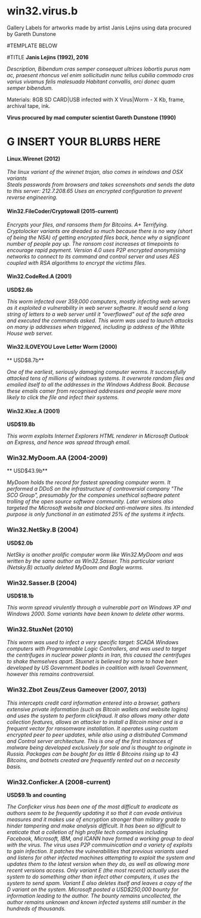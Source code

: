 # win32.virus.b
Gallery Labels for artworks made by artist Janis Lejins using data procured by Gareth Dunstone

#TEMPLATE BELOW


#TITLE
**Janis Lejins (1992), 2016**

*Description, Bibendum cras semper consequat ultrices lobortis purus nam ac, praesent rhoncus vel enim sollicitudin nunc tellus cubilia commodo cras varius vivamus felis malesuada Habitant convallis, orci donec quam semper bibendum.*

Materials: 8GB SD CARD|USB infected with X Virus|Worm - X Kb, frame, archival tape, ink. 

**Virus procured by mad computer scientist Gareth Dunstone (1990)**

# G INSERT YOUR BLURBS HERE
#### Linux.Wirenet (2012)
*The linux variant of the wirenet trojan, also comes in windows and OSX variants*  
*Steals passwords from browsers and takes screenshots and sends the data to this server: 212.7.208.65*
*Uses an encrypted configuration to prevent reverse engineering.*

#### Win32.FileCoder/Cryptowall (2015-current)
*Encrypts your files, and ransoms them for Bitcoins.*
*A+ Terrifying.*
*Cryptolocker variants are dreaded so much because there is no way (short of being the NSA) of getting encrypted files back, hence why a significant number of people pay up.*
*The ransom cost increases at timepoints to encourage rapid payment.*
*Version 4.0 uses P2P encrypted anonymising networks to connect to its command and control server and uses AES coupled with RSA algorithms to encrypt the victims files.*

#### Win32.CodeRed.A (2001)
**USD$2.6b**

*This worm infected over 359,000 computers, mostly infecting web servers as it exploited a vulnerability in web server software.*
*It would send a long string of letters to a web server until it "overflowed" out of the safe area and executed the commands asked.*
*This worm was used to launch attacks on many ip addresses when triggered, including ip address of the White House web server.*

#### Win32.ILOVEYOU Love Letter Worm (2000)
** USD$8.7b**

*One of the earliest, seriously damaging computer worms.*
*It successfully attacked tens of millions of windows systems. It overwrote random files and emailed itself to all the addresses in the Windows Address Book.*
*Because these emails camer from recognised addresses and people were more likely to click the file and infect their systems.*

#### Win32.Klez.A (2001)
**USD$19.8b**

*This worm exploits Internet Explorers HTML renderer in Microsoft Outlook an Express, and hence was spread through email.*

### Win32.MyDoom.AA (2004-2009)
** USD$43.9b**

*MyDoom holds the record for fastest spreading computer worm.*
*It performed a DDoS on the infrastructure of controversial company "The SCO Group", presumably for the companies unethical software patent trolling of the open source software community. Later versions also targeted the Microsoft website and blocked anti-malware sites.*
*Its intended purpose is only functional in an estimated 25% of the systems it infects.*

### Win32.NetSky.B (2004)
**USD$2.0b**

*NetSky is another prolific computer worm like Win32.MyDoom and was written by the same author as Win32.Sasser.*
*This particular variant (Netsky.B) actually deleted MyDoom and Bagle worms.*

### Win32.Sasser.B (2004) 
**USD$18.1b**

*This worm spread virulently through a vulnerable port on Windows XP and Windows 2000.*
*Some variants have been known to delete other worms.*

### Win32.StuxNet (2010)
*This worm was used to infect a very specific target: SCADA Windows computers with Programmable Logic Controllers, and was used to target the centrifuges in nuclear power plants in Iran, this caused the centrifuges to shake themselves apart.*
*Stuxnet is believed by some to have been developed by US Government bodies in coalition with Israeli Government, however this remains controversial.*

### Win32.Zbot Zeus/Zeus Gameover (2007, 2013)
*This intercepts credit card information entered into a browser, gathers extensive private information (such as Bitcoin wallets and website logins) and uses the system to perform clickfraud.*
*It also allows many other data collection features, allows an attacker to install a Bitcoin miner and is a frequent vector for ransomware installation.*
*It operates using custom encrypted peer to peer updates, while also using a distributed Command and Control server architecture.*
*This is one of the first instances of malware being developed exclusively for sale and is thought to originate in Russia. Packages can be bought for as little 6 Bitcoins rising up to 43 Bitcoins, and botnets created are frequently rented out on a neccesity basis.*

### Win32.Conficker.A (2008-current) 
**USD$9.1b and counting**

*The Conficker virus has been one of the most difficult to eradicate as authors seem to be frequently updating it so that it can evade antivirus measures and it makes use of encryption stronger than military grade to hinder tampering and make analysis difficult.*
*It has been so difficult to eraticate that a colletion of high profile tech companies including Facebook, Microsoft, IBM, and ICANN have formed a working group to deal with the virus.*
*The virus uses P2P commuinication and a variety of exploits to gain infection. It patches the vulnerabilities that previous variants used and listens for other infected machines attempting to exploit the system and updates them to the latest version when they do, as well as allowing more recent versions access.*
*Only variant E (the most recent) actually uses the system to do something other than infect other computers, it uses the system to send spam. Variant E also deletes itself and leaves a copy of the D variant on the system.*
*Microsoft posted a USD$250,000 bounty for information leading to the author.*
*The bounty remains uncollected, the author remains unknown and known infected systems still number in the hundreds of thousands.*

